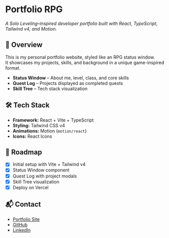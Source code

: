 # Portfolio RPG

_A Solo Leveling–inspired developer portfolio built with React, TypeScript, Tailwind v4, and Motion._

## 🚀 Overview

This is my personal portfolio website, styled like an RPG status window.  
It showcases my projects, skills, and background in a unique game-inspired format.

- **Status Window** – About me, level, class, and core skills
- **Quest Log** – Projects displayed as completed quests
- **Skill Tree** – Tech stack visualization

## 🛠 Tech Stack

- **Framework:** React + Vite + TypeScript
- **Styling:** Tailwind CSS v4
- **Animations:** Motion (`motion/react`)
- **Icons:** React Icons

## 🎯 Roadmap

- [x] Initial setup with Vite + Tailwind v4
- [x] Status Window component
- [x] Quest Log with project modals
- [x] Skill Tree visualization
- [x] Deploy on Vercel

## 📬 Contact

- [Portfolio Site](https://jea-portfolio.vercel.app)
- [GitHub](https://github.com/jealee44)
- [LinkedIn](https://linkedin.com/in/jealee44)

